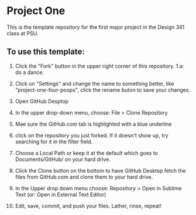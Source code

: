 # Project One
This is the template repository for the first major project in the Design 341 class at PSU.

## To use this template:

1. Click the "Fork" button in the upper right corner of this repository.
1.a: do a dance.

2. Click on "Settings" and change the name to something better, like "project-one-four-poops", click the rename buton to save your changes.

3. Open GitHub Desptop

4. In the upper drop-down menu, choose: File > Clone Repository

5. Mae sure the GitHub.com tab is highlighted with a blue underline

6. click on the repository you just forked. If it doesn't show up, try searching for it in the filter field.

7. Choose a Local Path or keep it at the default which goes to Documents/GitHub/ on your hard drive.

8. Click the Clone button on the bottom to have GitHub Desktop fetch the files from GitHub.com and clone them to your hard drive.

9. In the Upper drop down menu choose: Repository > Open in Sublime Text (or: Open in External Text Editor)

10. Edit, save, commit, and push your files. Lather, rinse, repeat!



 